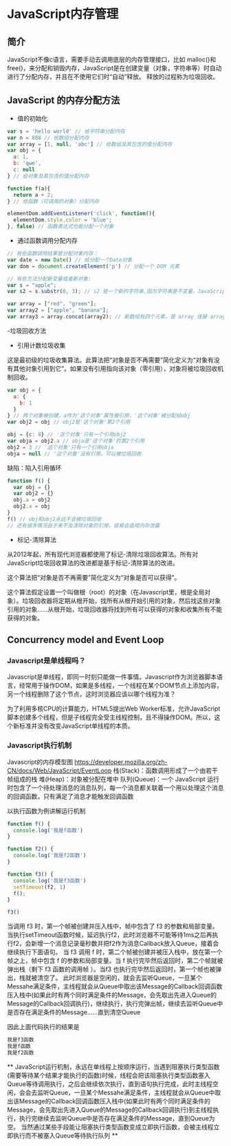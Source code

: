 # JavaScript内存管理

## 简介

JavaScript不像c语言，需要手动去调用底层的内存管理接口，比如 malloc()和free()，来分配和销毁内存，JavaScript是在创建变量（对象，字符串等）时自动进行了分配内存，并且在不使用它们时“自动”释放。 释放的过程称为垃圾回收。

## JavaScript 的内存分配方法

- 值的初始化

```javascript
var s = 'hello world' // 给字符串分配内存
var n = 888 // 给数组分配内存
var array = [1, null, 'abc'] // 给数组及其包含的值分配内存
var obj = {
  a: 1,
  b: 'qwe',
  c: null
} // 给对象及其包含的值分配内存

function f(a){
  return a + 2;
} // 给函数（可调用的对象）分配内存

elementDom.addEventListener('click', function(){
  elementDom.style.color = 'blue';
}, false) // 函数表达式也能分配一个对象
```

- 通过函数调用分配内存

```javascript
// 有些函数调用结果是分配对象内存：
var date = new Date() // 给分配一个Date对象
var dom = document.createElement('p') // 分配一个 DOM 元素

// 有些方法分配新变量或者新对象:
var s = "apple";
var s2 = s.substr(0, 3); // s2 是一个新的字符串,因为字符串是不变量，JavaScript 可能决定不分配内存，只是存储了 [0-3] 的范围。

var array = ["red", "green"];
var array2 = ["apple", "banana"];
var array3 = array.concat(array2); // 新数组有四个元素，是 array 连接 array2 的结果
```

-垃圾回收方法

- 引用计数垃圾收集

这是最初级的垃圾收集算法。此算法把“对象是否不再需要”简化定义为“对象有没有其他对象引用到它”。如果没有引用指向该对象（零引用），对象将被垃圾回收机制回收。

```javascript
var obj = {
  a: {
    b: 1
  }
} // 两个对象被创建，a作为'这个对象'属性被引用，'这个对象'被分配给obj
var obj2 = obj // obj2是'这个对象'第2个引用

obj = {c: 8} // '这个对象'只有一个引用obj2
var obja = obj2.a // obja是'这个对象'的第2个引用
obj2 = 3 // '这个对象'只有一个引用obja
obja = null // '这个对象'没有引用，可以被垃圾回收

```

缺陷：陷入引用循环
```javascript
function f() {
  var obj = {}
  var obj2 = {}
  obj.a = obj2
  obj2.a = obj
}
f() // obj和obj2永远不会被垃圾回收
// 还有很多情况由于来不及清除对象的引用，容易会造成内存泄露
```
- 标记-清除算法

从2012年起，所有现代浏览器都使用了标记-清除垃圾回收算法。所有对JavaScript垃圾回收算法的改进都是基于标记-清除算法的改进。

这个算法把“对象是否不再需要”简化定义为“对象是否可以获得”。

这个算法假定设置一个叫做根（root）的对象（在Javascript里，根是全局对象）。垃圾回收器将定期从根开始，找所有从根开始引用的对象，然后找这些对象引用的对象……从根开始，垃圾回收器将找到所有可以获得的对象和收集所有不能获得的对象。

## Concurrency model and Event Loop

### Javascript是单线程吗？

Javascript是单线程，即同一时刻只能做一件事情。Javascript作为浏览器脚本语言，经常用于操作DOM，如果是多线程，一个线程在某个DOM节点上添加内容，另一个线程删除了这个节点，这时浏览器应该以哪个线程为准？

为了利用多核CPU的计算能力，HTML5提出Web Worker标准，允许JavaScript脚本创建多个线程，但是子线程完全受主线程控制，且不得操作DOM。所以，这个新标准并没有改变JavaScript单线程的本质。

### Javascript执行机制

Javascript的内存模型图
https://developer.mozilla.org/zh-CN/docs/Web/JavaScript/EventLoop
栈(Stack)：函数调用形成了一个由若干帧组成的栈
堆(Heap)：对象被分配在堆中
队列(Queue)：一个 JavaScript 运行时包含了一个待处理消息的消息队列，每一个消息都关联着一个用以处理这个消息的回调函数，只有满足了消息才能触发回调函数

以执行函数为例讲解运行机制

```javascript
function f() {
  console.log('我是f函数')
}

function f2() {
  console.log('我是f2函数')
}

function f3() {
  console.log('我是f3函数')
  setTimeout(f2, 1)
  f();
}

f3()
```
当调用 f3 时，第一个帧被创建并压入栈中，帧中包含了 f3 的参数和局部变量。
当执行setTimeout函数时候，延迟执行f2，此时浏览器不可能等待1ms之后再执行f2，会新增一个消息记录毫秒数并把f2作为消息Callback放入Queue，接着会继续执行下面语句。
当 f3 调用 f 时，第二个帧被创建并被压入栈中，放在第一个帧之上，帧中包含 f 的参数和局部变量。当 f 执行完毕然后返回时，第二个帧就被弹出栈（剩下 f3 函数的调用帧 ）。当f3 也执行完毕然后返回时，第一个帧也被弹出，栈就被清空了。
此时浏览器是空闲的，就会去监听Queue，一旦某个Messahe满足条件，主线程就会从Queue中取出该Message的Callback回调函数压入栈中(如果此时有两个同时满足条件的Message，会先取出先进入Queue的Message的Callback回调执行)，继续执行，执行完弹出帧，继续去监听Queue中是否存在满足条件的Message......直到清空Queue

因此上面代码执行的结果是
```javascript
我是f3函数
我是f函数
我是f2函数
```
** JavaScript运行机制，永远在单线程上按顺序运行，当遇到阻塞执行类型函数(需要等待某个结果才能执行的函数)时候，线程会把该阻塞执行类型函数塞入Queue等待调用执行，之后会继续依次执行，直到语句执行完成，此时主线程空闲，会会去监听Queue，一旦某个Messahe满足条件，主线程就会从Queue中取出该Message的Callback回调函数压入栈中(如果此时有两个同时满足条件的Message，会先取出先进入Queue的Message的Callback回调执行)到主线程执行，执行完继续去监听Queue中是否存在满足条件的Message，直到Queue为空。
当然通过某些手段能让阻塞执行类型函数变成立即执行函数，会被主线程立即执行而不被塞入Queue等待执行队列 **
